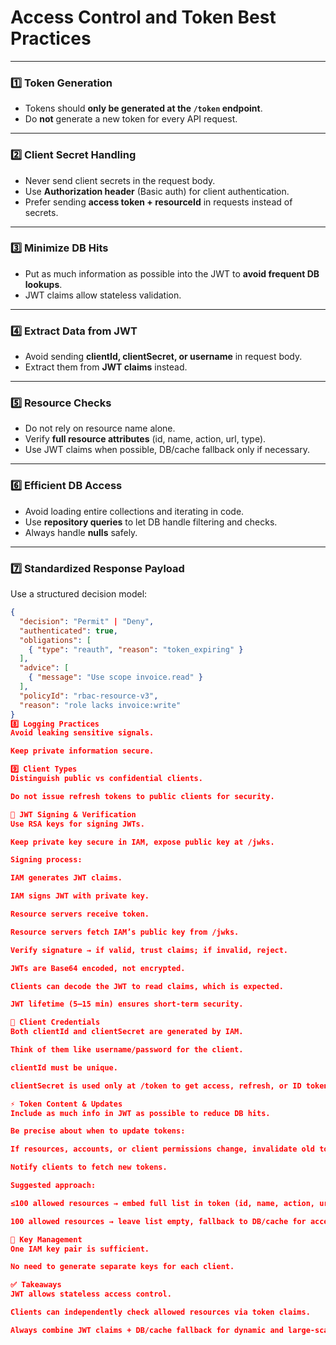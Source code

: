 # Access Control and Token Best Practices

---

### 1️⃣ Token Generation

* Tokens should **only be generated at the `/token` endpoint**.
* Do **not** generate a new token for every API request.

---

### 2️⃣ Client Secret Handling

* Never send client secrets in the request body.
* Use **Authorization header** (Basic auth) for client authentication.
* Prefer sending **access token + resourceId** in requests instead of secrets.

---

### 3️⃣ Minimize DB Hits

* Put as much information as possible into the JWT to **avoid frequent DB lookups**.
* JWT claims allow stateless validation.

---

### 4️⃣ Extract Data from JWT

* Avoid sending **clientId, clientSecret, or username** in request body.
* Extract them from **JWT claims** instead.

---

### 5️⃣ Resource Checks

* Do not rely on resource name alone.
* Verify **full resource attributes** (id, name, action, url, type).
* Use JWT claims when possible, DB/cache fallback only if necessary.

---

### 6️⃣ Efficient DB Access

* Avoid loading entire collections and iterating in code.
* Use **repository queries** to let DB handle filtering and checks.
* Always handle **nulls** safely.

---

### 7️⃣ Standardized Response Payload

Use a structured decision model:

```json
{
  "decision": "Permit" | "Deny",
  "authenticated": true,
  "obligations": [
    { "type": "reauth", "reason": "token_expiring" }
  ],
  "advice": [
    { "message": "Use scope invoice.read" }
  ],
  "policyId": "rbac-resource-v3",
  "reason": "role lacks invoice:write"
}
8️⃣ Logging Practices
Avoid leaking sensitive signals.

Keep private information secure.

9️⃣ Client Types
Distinguish public vs confidential clients.

Do not issue refresh tokens to public clients for security.

🔑 JWT Signing & Verification
Use RSA keys for signing JWTs.

Keep private key secure in IAM, expose public key at /jwks.

Signing process:

IAM generates JWT claims.

IAM signs JWT with private key.

Resource servers receive token.

Resource servers fetch IAM’s public key from /jwks.

Verify signature → if valid, trust claims; if invalid, reject.

JWTs are Base64 encoded, not encrypted.

Clients can decode the JWT to read claims, which is expected.

JWT lifetime (5–15 min) ensures short-term security.

🔑 Client Credentials
Both clientId and clientSecret are generated by IAM.

Think of them like username/password for the client.

clientId must be unique.

clientSecret is used only at /token to get access, refresh, or ID tokens.

⚡ Token Content & Updates
Include as much info in JWT as possible to reduce DB hits.

Be precise about when to update tokens:

If resources, accounts, or client permissions change, invalidate old tokens.

Notify clients to fetch new tokens.

Suggested approach:

≤100 allowed resources → embed full list in token (id, name, action, url, type, description).

100 allowed resources → leave list empty, fallback to DB/cache for access checks.

🔑 Key Management
One IAM key pair is sufficient.

No need to generate separate keys for each client.

✅ Takeaways
JWT allows stateless access control.

Clients can independently check allowed resources via token claims.

Always combine JWT claims + DB/cache fallback for dynamic and large-scale resource access.